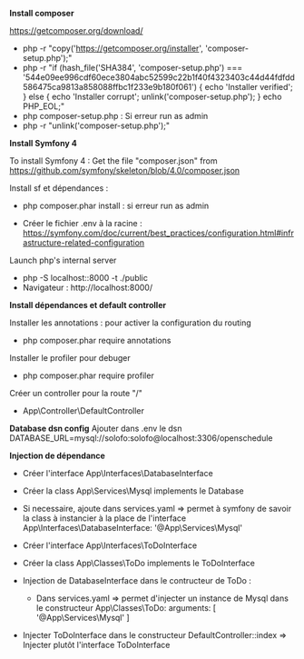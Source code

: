 **Install composer**

https://getcomposer.org/download/
- php -r "copy('https://getcomposer.org/installer', 'composer-setup.php');"
- php -r "if (hash_file('SHA384', 'composer-setup.php') === '544e09ee996cdf60ece3804abc52599c22b1f40f4323403c44d44fdfdd586475ca9813a858088ffbc1f233e9b180f061') { echo 'Installer verified'; } else { echo 'Installer corrupt'; unlink('composer-setup.php'); } echo PHP_EOL;"
- php composer-setup.php : Si erreur run as admin
- php -r "unlink('composer-setup.php');"

**Install Symfony 4**

To install Symfony 4 : Get the file "composer.json" from https://github.com/symfony/skeleton/blob/4.0/composer.json

Install sf et dépendances :
- php composer.phar install : si erreur run as admin
 
- Créer le fichier .env à la racine : https://symfony.com/doc/current/best_practices/configuration.html#infrastructure-related-configuration

Launch php's internal server
- php -S localhost::8000 -t ./public 
- Navigateur : http://localhost:8000/

**Install dépendances et default controller**

Installer les annotations : pour activer la configuration du routing
- php composer.phar require annotations

Installer le profiler pour debuger
- php composer.phar require profiler

Créer un controller pour la route "/"
- App\Controller\DefaultController


**Database dsn config**
Ajouter dans .env le dsn
DATABASE_URL=mysql://solofo:solofo@localhost:3306/openschedule

**Injection de dépendance**
- Créer l'interface App\Interfaces\DatabaseInterface
- Créer la class App\Services\Mysql implements le Database
- Si necessaire, ajoute dans services.yaml => permet à symfony de savoir la class à instancier à la place de l'interface
    App\Interfaces\DatabaseInterface: '@App\Services\Mysql'

- Créer l'interface App\Interfaces\ToDoInterface
- Créer la class App\Classes\ToDo implements le ToDoInterface
- Injection de DatabaseInterface dans le contructeur de ToDo : 
    - Dans services.yaml => permet d'injecter un instance de Mysql dans le constructeur 
        App\Classes\ToDo:
            arguments: [ '@App\Services\Mysql' ]
     

- Injecter ToDoInterface dans le constructeur DefaultController::index => Injecter plutôt l'interface ToDoInterface


